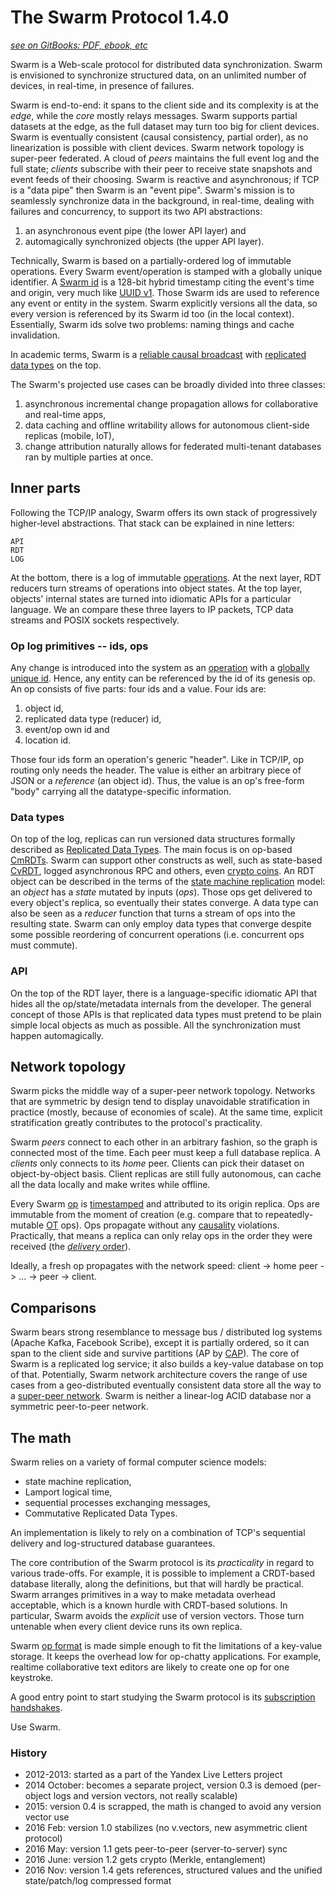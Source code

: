# The Swarm Protocol 1.4.0 #
[*see on GitBooks: PDF, ebook, etc*](https://gritzko.gitbooks.io/swarm-the-protocol)

Swarm is a Web-scale protocol for distributed data synchronization.
Swarm is envisioned to synchronize structured data, on an unlimited number of devices, in real-time, in presence of failures.

Swarm is end-to-end: it spans to the client side and its complexity is at the *edge*, while the *core* mostly relays messages.
Swarm supports partial datasets at the edge, as the full dataset may turn too big for client devices.
Swarm is eventually consistent (causal consistency, partial order), as no linearization is possible with client devices.
Swarm network topology is super-peer federated.
A cloud of *peers* maintains the full event log and the full state; *clients* subscribe with their peer to receive state snapshots and event feeds of their choosing.
Swarm is reactive and asynchronous; if TCP is a "data pipe" then Swarm is an "event pipe".
Swarm's mission is to seamlessly synchronize data in the background, in real-time, dealing with failures and concurrency, to support its two API abstractions:

1. an asynchronous event pipe (the lower API layer) and
2. automagically synchronized objects (the upper API layer).

Technically, Swarm is based on a partially-ordered log of immutable operations.
Every Swarm event/operation is stamped with a globally unique identifier.
A [Swarm id](id.md) is a 128-bit hybrid timestamp citing the event's time and origin, very much like [UUID v1][uuid].
Those Swarm ids are used to reference any event or entity in the system.
Swarm explicitly versions all the data, so every version is referenced by its Swarm id too (in the local context).
Essentially, Swarm ids solve two problems: naming things and cache invalidation.

In academic terms, Swarm is a [reliable causal broadcast][opbased] with [replicated data types][rdt] on the top.

The Swarm's projected use cases can be broadly divided into three classes:

1. asynchronous incremental change propagation allows for collaborative and real-time apps,
2. data caching and offline writability allows for autonomous client-side replicas (mobile, IoT),
3. change attribution naturally allows for federated multi-tenant databases ran by multiple parties at once.

[2sided]: http://lexicon.ft.com/Term?term=two_sided-markets
[super]: http://ilpubs.stanford.edu:8090/594/1/2003-33.pdf
[opbased]: http://haslab.uminho.pt/sites/default/files/ashoker/files/opbaseddais14.pdf
[cap]: https://www.infoq.com/articles/cap-twelve-years-later-how-the-rules-have-changed
[rdt]: TODO
[uuid]: http://tools.ietf.org/html/rfc4122

## Inner parts

Following the TCP/IP analogy, Swarm offers its own stack of progressively higher-level abstractions. That stack can be explained in nine letters:

    API
    RDT
    LOG

At the bottom, there is a log of immutable [operations](op.md).
At the next layer, RDT reducers turn streams of operations into object states.
At the top layer, objects' internal states are turned into idiomatic APIs for a particular language.
We an compare these three layers to IP packets, TCP data streams and POSIX sockets respectively.

### Op log primitives -- ids, ops

Any change is introduced into the system as an [operation](op.md) with a [globally unique id](id.md).
Hence, any entity can be referenced by the id of its genesis op.
An op consists of five parts: four ids and a value.
Four ids are:

1. object id,
2. replicated data type (reducer) id,
3. event/op own id and
4. location id.

Those four ids form an operation's generic "header".
Like in TCP/IP, op routing only needs the header.
The value is either an arbitrary piece of JSON or a *reference* (an object id).
Thus, the value is an op's free-form "body" carrying all the datatype-specific information.

### Data types

On top of the log, replicas can run versioned data structures formally described as [Replicated Data Types](rdt.md).
The main focus is on op-based [CmRDTs](crdt.md#CmRDT).
Swarm can support other constructs as well, such as state-based [CvRDT](crdt.md), logged asynchronous RPC and others, even [crypto coins](coin.md).
An RDT object can be described in the terms of the [state machine replication][smr] model: an *object* has a *state* mutated by inputs (*ops*).
Those ops get delivered to every object's replica, so eventually their states converge.
A data type can also be seen as a *reducer* function that turns a stream of ops into the resulting state.
Swarm can only employ data types that converge despite some possible reordering of concurrent operations (i.e. concurrent ops must commute).

### API

On the top of the RDT layer, there is a language-specific idiomatic API that hides all the op/state/metadata internals from the developer.
The general concept of those APIs is that replicated data types must pretend to be plain simple local objects as much as possible.
All the synchronization must happen automagically.

[smr]: https://www.cs.cornell.edu/fbs/publications/SMSurvey.pdf

## Network topology

Swarm picks the middle way of a super-peer network topology.
Networks that are symmetric by design tend to display unavoidable stratification in practice (mostly, because of economies of scale).
At the same time, explicit stratification greatly contributes to the protocol's practicality.

Swarm *peers* connect to each other in an arbitrary fashion, so the graph is connected most of the time.
Each peer must keep a full database replica.
A *clients* only connects to its *home* peer.
Clients can pick their dataset on object-by-object basis.
Client replicas are still fully autonomous, can cache all the data locally and make writes while offline.

Every Swarm [op](op.md) is [timestamped](stamp.md) and attributed to its origin replica.
Ops are immutable from the moment of creation (e.g. compare that to repeatedly-mutable [OT][ot] ops).
Ops propagate without any [causality](order.md) violations.
Practically, that means a replica can only relay ops in the order they were received (the [*delivery* order](order.md)).

Ideally, a fresh op propagates with the network speed: client -> home peer -> ... -> peer -> client.

[ot]: https://en.wikipedia.org/wiki/Operational_transformation

## Comparisons

Swarm bears strong resemblance to message bus / distributed log systems (Apache Kafka, Facebook Scribe), except it is partially ordered, so it can span to the client side and survive partitions (AP by [CAP][cap]).
The core of Swarm is a replicated log service; it also builds a key-value database on top of that.
Potentially, Swarm network architecture covers the range of use cases from a geo-distributed eventually consistent data store all the way to a [super-peer network][super].
Swarm is neither a linear-log ACID database nor a symmetric peer-to-peer network.


## The math

Swarm  relies on a variety of formal computer science models:

* state machine replication,
* Lamport logical time,
* sequential processes exchanging messages,
* Commutative Replicated Data Types.

An implementation is likely to rely on a combination of TCP's sequential delivery and log-structured database guarantees.

The core contribution of the Swarm protocol is its *practicality* in regard to various trade-offs.
For example, it is possible to implement a CRDT-based database literally, along the definitions, but that will hardly be practical.
Swarm arranges primitives in a way to make metadata overhead acceptable, which is a known hurdle with CRDT-based solutions.
In particular, Swarm avoids the *explicit* use of version vectors.
Those turn untenable when every client device runs its own replica.

Swarm [op format](op.md) is made simple enough to fit the limitations of a key-value storage.
It keeps the overhead low for op-chatty applications.
For example, realtime collaborative text editors are likely to create one op for one keystroke.

A good entry point to start studying the Swarm protocol is its [subscription handshakes](handshake.md).

Use Swarm.


### History

* 2012-2013: started as a part of the Yandex Live Letters project
* 2014 October: becomes a separate project, version 0.3 is demoed (per-object logs and version vectors, not really scalable)
* 2015: version 0.4 is scrapped, the math is changed to avoid any version vector use
* 2016 Feb: version 1.0 stabilizes (no v.vectors, new asymmetric client protocol)
* 2016 May: version 1.1 gets peer-to-peer (server-to-server) sync
* 2016 June: version 1.2 gets crypto (Merkle, entanglement)
* 2016 Nov: version 1.4 gets references, structured values and the unified state/patch/log compressed format
